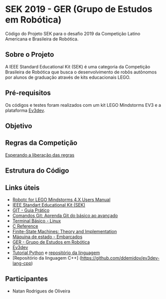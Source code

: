 # SEK 2019 - GER (Grupo de Estudos em Robótica)

Código do Projeto SEK para o desafio 2019 da Competição Latino Americana e Brasileira de Robótica.

## Sobre o Projeto

A IEEE Standard Educational Kit (SEK) é uma categoria da Competição Brasileira de Robótica que busca o desenvolvimento de robôs autônomos por alunos de graduação através de kits educacionais LEGO.

## Pré-requisitos

Os códigos e testes foram realizados com um kit LEGO Mindstorms EV3 e a plataforma [Ev3dev](https://www.ev3dev.org/).

## Objetivo


## Regras da Competição

[Esperando a liberação das regras](http://www.cbrobotica.org/?page_id=64)

## Estrutura do Código


## Links úteis

* [Robotc for LEGO Mindstorms 4.X Users Manual](http://help.robotc.net/WebHelpMindstorms/index.htm)
* [IEEE Standart Educational Kit (SEK)](http://www.cbrobotica.org/?page_id=64&amp;lang=pt)
* [GIT - Guia Prático](http://rogerdudler.github.io/git-guide/index.pt_BR.html)
* [Comandos Git: Aprenda Git do básico ao avançado](http://comandosgit.github.io/)
* [Terminal Básico - Linux](https://www.linux.ime.usp.br/~lucasmmg/livecd/documentacao/documentos/terminal/Terminal_basico.html)
* [C Reference](http://www.cplusplus.com/reference/)
* [Finite-State Machines: Theory and Implementation](https://gamedevelopment.tutsplus.com/tutorials/finite-state-machines-theory-and-implementation--gamedev-11867)
* [Máquina de estado - Embarcados](https://www.embarcados.com.br/maquina-de-estado/)
* [GER - Grupo de Estudos em Robótica](http://www.gerunicamp.com.br/)
* [Ev3dev](https://www.ev3dev.org/)
* [Tutorial Python](https://sites.google.com/site/ev3devpython/) e [repositório da linguagem](https://github.com/ev3dev/ev3dev-lang-python)
* [Repositório da linguagem C++] (https://github.com/ddemidov/ev3dev-lang-cpp)

## Participantes
* Natan Rodrigues de Oliveira
